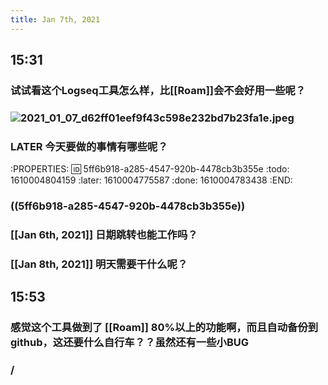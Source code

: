 ```yaml
---
title: Jan 7th, 2021
---
```


## 15:31
### 试试看这个Logseq工具怎么样，比[[Roam]]会不会好用一些呢？
### ![2021_01_07_d62ff01eef9f43c598e232bd7b23fa1e.jpeg](https://cdn.logseq.com/%2F633d02dc-129f-411a-a81a-1bcf34f63cb3069fe976-77c1-459d-8cdd-0bae5b937f9c2021_01_07_d62ff01eef9f43c598e232bd7b23fa1e.jpeg?Expires=4763604758&Signature=SRek351FEogKPJl9wyf31Df4nJ2N06ukgC5r90pKfr8L5jmCC8QYQP1hgGvdVs0r9O9jcXMwtD-UEih000haTn2iprbpYwdmzC7RZL3CN~ZAWrgxkfk0~yloLHZp1Voag4bxJ3dju~GSGF5Nf6UAmGtMPv7z-wKCnJhb7vfJnTcSgUG702uzNlDW8EwbWsbsrXn2oE-gvE62ZlXRlWxzvcQJLIi33wpPCKKO27NbV3WFH24vgII~X7zj6HElzjtjeNoIzPzouRG-x4BsxyU9te8PaJwBs3QlmSXpRTVtR0dimT7jBljySh80w4JaPG2rzNUQsuyHOeANFQrdvwIBiQ__&Key-Pair-Id=APKAJE5CCD6X7MP6PTEA)
### LATER 今天要做的事情有哪些呢？
:PROPERTIES:
:id: 5ff6b918-a285-4547-920b-4478cb3b355e
:todo: 1610004804159
:later: 1610004775587
:done: 1610004783438
:END:
### ((5ff6b918-a285-4547-920b-4478cb3b355e))
### [[Jan 6th, 2021]] 日期跳转也能工作吗？
### [[Jan 8th, 2021]] 明天需要干什么呢？
## 15:53
### 感觉这个工具做到了 [[Roam]] 80%以上的功能啊，而且自动备份到github，这还要什么自行车？？虽然还有一些小BUG
### /
